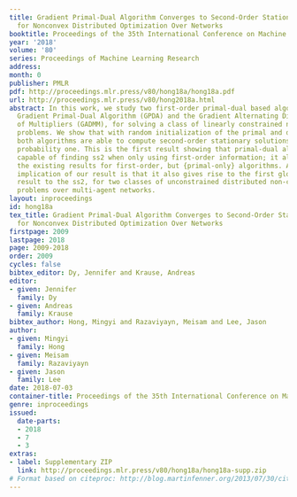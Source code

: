 ```yaml
---
title: Gradient Primal-Dual Algorithm Converges to Second-Order Stationary Solution
  for Nonconvex Distributed Optimization Over Networks
booktitle: Proceedings of the 35th International Conference on Machine Learning
year: '2018'
volume: '80'
series: Proceedings of Machine Learning Research
address: 
month: 0
publisher: PMLR
pdf: http://proceedings.mlr.press/v80/hong18a/hong18a.pdf
url: http://proceedings.mlr.press/v80/hong2018a.html
abstract: In this work, we study two first-order primal-dual based algorithms, the
  Gradient Primal-Dual Algorithm (GPDA) and the Gradient Alternating Direction Method
  of Multipliers (GADMM), for solving a class of linearly constrained non-convex optimization
  problems. We show that with random initialization of the primal and dual variables,
  both algorithms are able to compute second-order stationary solutions (ss2) with
  probability one. This is the first result showing that primal-dual algorithm is
  capable of finding ss2 when only using first-order information; it also extends
  the existing results for first-order, but {primal-only} algorithms. An important
  implication of our result is that it also gives rise to the first global convergence
  result to the ss2, for two classes of unconstrained distributed non-convex learning
  problems over multi-agent networks.
layout: inproceedings
id: hong18a
tex_title: Gradient Primal-Dual Algorithm Converges to Second-Order Stationary Solution
  for Nonconvex Distributed Optimization Over Networks
firstpage: 2009
lastpage: 2018
page: 2009-2018
order: 2009
cycles: false
bibtex_editor: Dy, Jennifer and Krause, Andreas
editor:
- given: Jennifer
  family: Dy
- given: Andreas
  family: Krause
bibtex_author: Hong, Mingyi and Razaviyayn, Meisam and Lee, Jason
author:
- given: Mingyi
  family: Hong
- given: Meisam
  family: Razaviyayn
- given: Jason
  family: Lee
date: 2018-07-03
container-title: Proceedings of the 35th International Conference on Machine Learning
genre: inproceedings
issued:
  date-parts:
  - 2018
  - 7
  - 3
extras:
- label: Supplementary ZIP
  link: http://proceedings.mlr.press/v80/hong18a/hong18a-supp.zip
# Format based on citeproc: http://blog.martinfenner.org/2013/07/30/citeproc-yaml-for-bibliographies/
---
```

